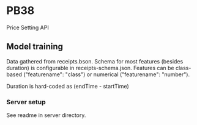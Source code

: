 # PB38

Price Setting API

## Model training

Data gathered from receipts.bson. Schema for most features (besides duration) is configurable in receipts-schema.json.
Features can be class-based ("featurename": "class") or numerical ("featurename": "number"). 

Duration is hard-coded as (endTime - startTime)

### Server setup

See readme in server directory.

